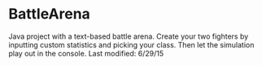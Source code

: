 # BattleArena
Java project with a text-based battle arena. Create your two fighters by inputting custom statistics and picking your class. Then let the simulation play out in the console. Last modified: 6/29/15
